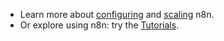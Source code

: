 * Learn more about [configuring](/hosting/configuration/environment-variables.md) and [scaling](/hosting/scaling/index.md) n8n.
* Or explore using n8n: try the [Tutorials](/tutorials/index.md).
